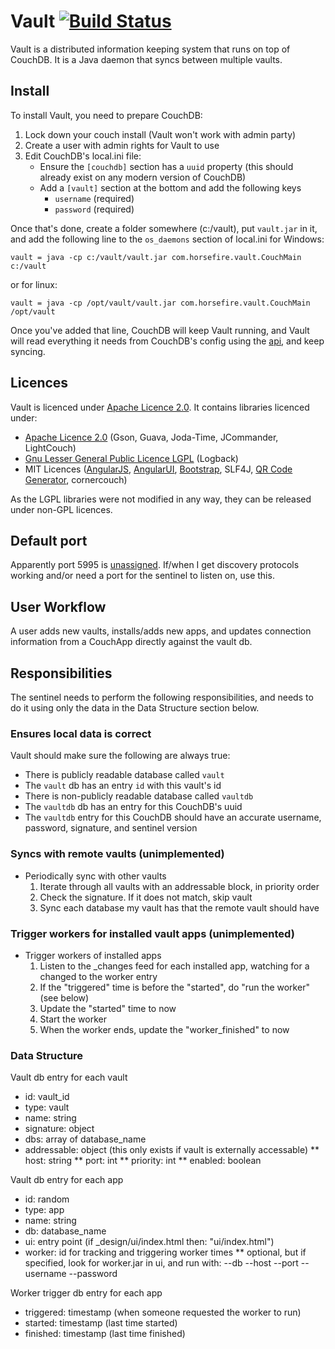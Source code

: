# Vault [![Build Status](https://travis-ci.org/stevearm/vault.png?branch=master)](https://travis-ci.org/stevearm/vault)

Vault is a distributed information keeping system that runs on top of CouchDB. It is a Java daemon that syncs between multiple vaults.

## Install

To install Vault, you need to prepare CouchDB:

1. Lock down your couch install (Vault won't work with admin party)
2. Create a user with admin rights for Vault to use
3. Edit CouchDB's local.ini file:
    * Ensure the `[couchdb]` section has a `uuid` property (this should already exist on any modern version of CouchDB)
    * Add a `[vault]` section at the bottom and add the following keys
        * `username` (required)
        * `password` (required)

Once that's done, create a folder somewhere (c:/vault), put `vault.jar` in it, and add the following line to the `os_daemons` section of local.ini for Windows:

    vault = java -cp c:/vault/vault.jar com.horsefire.vault.CouchMain c:/vault

or for linux:

    vault = java -cp /opt/vault/vault.jar com.horsefire.vault.CouchMain /opt/vault

Once you've added that line, CouchDB will keep Vault running, and Vault will read everything it needs from CouchDB's config using the [api][couchdb-externals], and keep syncing.

## Licences
Vault is licenced under [Apache Licence 2.0][apache20]. It contains libraries licenced under:

* [Apache Licence 2.0][apache20] (Gson, Guava, Joda-Time, JCommander, LightCouch)
* [Gnu Lesser General Public Licence LGPL][lgpl] (Logback)
* MIT Licences ([AngularJS][mit-angular], [AngularUI][mit-angularui], [Bootstrap][mit-bootstrap], SLF4J, [QR Code Generator][qrcode-generator], cornercouch)

As the LGPL libraries were not modified in any way, they can be released under non-GPL licences.

## Default port
Apparently port 5995 is [unassigned][unassignedport]. If/when I get discovery protocols working and/or need a port for the sentinel to listen on, use this.

## User Workflow
A user adds new vaults, installs/adds new apps, and updates connection information from a CouchApp directly against the vault db.

## Responsibilities
The sentinel needs to perform the following responsibilities, and needs to do it using only the data in the Data Structure section below.

### Ensures local data is correct
Vault should make sure the following are always true:

* There is publicly readable database called `vault`
* The `vault` db has an entry `id` with this vault's id
* There is non-publicly readable database called `vaultdb`
* The `vaultdb` db has an entry for this CouchDB's uuid
* The `vaultdb` entry for this CouchDB should have an accurate username, password, signature, and sentinel version

### Syncs with remote vaults (unimplemented)
* Periodically sync with other vaults
    1. Iterate through all vaults with an addressable block, in priority order
    1. Check the signature. If it does not match, skip vault
    1. Sync each database my vault has that the remote vault should have

### Trigger workers for installed vault apps (unimplemented)
* Trigger workers of installed apps
    1. Listen to the _changes feed for each installed app, watching for a changed to the worker entry
    1. If the "triggered" time is before the "started", do "run the worker" (see below)
    1. Update the "started" time to now
    1. Start the worker
    1. When the worker ends, update the "worker_finished" to now

### Data Structure
Vault db entry for each vault

* id: vault_id
* type: vault
* name: string
* signature: object
* dbs: array of database_name
* addressable: object (this only exists if vault is externally accessable)
** host: string
** port: int
** priority: int
** enabled: boolean

Vault db entry for each app

* id: random
* type: app
* name: string
* db: database_name
* ui: entry point (if _design/ui/index.html then: "ui/index.html")
* worker: id for tracking and triggering worker times
** optional, but if specified, look for worker.jar in ui, and run with: --db --host --port --username --password

Worker trigger db entry for each app
* triggered: timestamp (when someone requested the worker to run)
* started: timestamp (last time started)
* finished: timestamp (last time finished)

[apache20]: http://www.apache.org/licenses/LICENSE-2.0.html
[lgpl]: http://www.gnu.org/copyleft/lesser.html
[mit-angular]: https://github.com/angular/angular.js/blob/master/LICENSE
[mit-angularui]: https://github.com/angular-ui/bootstrap/blob/master/LICENSE
[mit-bootstrap]: https://github.com/twbs/bootstrap/blob/master/LICENSE
[qrcode-generator]: http://www.d-project.com/
[couchdb-externals]: http://davispj.com/2010/09/26/new-couchdb-externals-api.html
[unassignedport]: http://www.speedguide.net/port.php?port=5995
